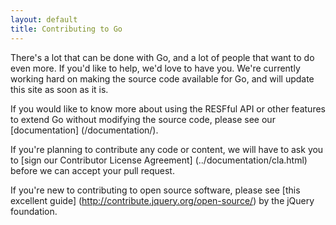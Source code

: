 ```yaml
---
layout: default
title: Contributing to Go
---
```


There's a lot that can be done with Go, and a lot of people that want to do even more. If you'd like to help, we'd love to have 
you. We're currently working hard on making the source code available for Go, and will update this site as soon as it is.

If you would like to know more about using the RESFful API or other features to extend Go without modifying the source code, please see our [documentation] (/documentation/).

If you're planning to contribute any code or content, we will have to ask you to [sign our Contributor License Agreement] (../documentation/cla.html) before we can accept your pull request.

If you're new to contributing to open source software, please see [this excellent guide] (http://contribute.jquery.org/open-source/) by the jQuery foundation.

